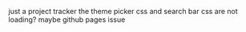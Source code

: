 just a project tracker
the theme picker css and search bar css are not loading? maybe github pages issue 
